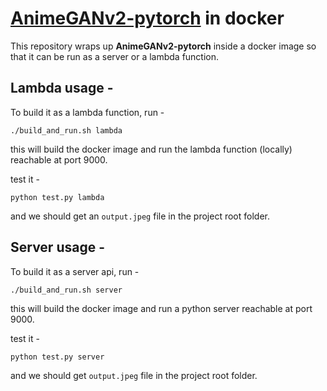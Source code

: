 # [AnimeGANv2-pytorch](https://github.com/bryandlee/animegan2-pytorch) in docker

This repository wraps up **AnimeGANv2-pytorch** inside a docker image so that it can be run as a server or a lambda function.

## Lambda usage -

To build it as a lambda function, run -
```
./build_and_run.sh lambda
```
this will build the docker image and run the lambda function (locally) reachable at port 9000.

test it -
```
python test.py lambda
```
and we should get an `output.jpeg` file in the project root folder.

## Server usage -

To build it as a server api, run -
```
./build_and_run.sh server
```
this will build the docker image and run a python server reachable at port 9000.

test it -
```
python test.py server
```
and we should get `output.jpeg` file in the project root folder.